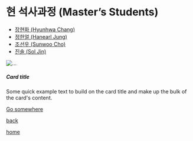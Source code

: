 # **현 석사과정 (Master’s Students)**  
- [장현화 (Hyunhwa Chang)](./HyunhwaChang.md)
- [정한얼 (Hanearl Jung)](./HanearlJung.md)
- [조선우 (Sunwoo Cho)](./SunwooCho.md)
- [진솔 (Sol Jin)](./SolJin.md)

<div class="container"> 
  <div class="row"> 
    <div class="col-3"> 
      <div class="card"> 
        <img src="https://images.unsplash.com/photo-1563725911583-7d108f720483" class="card-img-top" alt="..."> 
        <div class="card-body">
          <h5 class="card-title">Card title</h5> 
          <p class="card-text">Some quick example text to build on the card title and make up the bulk of the card's content.</p> 
          <a href="#" class="btn btn-primary">Go somewhere</a> 
        </div> 
      </div> 
    </div> 
    <div class="col-3"></div> 
    <div class="col-3"></div> 
    <div class="col-3"></div> 
  </div> 
  <div class="row"> 
    <div class="col-3"></div> 
    <div class="col-3"></div> 
    <div class="col-3"></div> 
    <div class="col-3"></div> 
  </div> 
</div>



[back](../)

[home](../../index.md)
